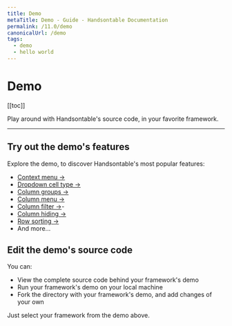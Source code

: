 ```yaml
---
title: Demo
metaTitle: Demo - Guide - Handsontable Documentation
permalink: /11.0/demo
canonicalUrl: /demo
tags:
  - demo
  - hello world
---
```


# Demo

[[toc]]

Play around with Handsontable's source code, in your favorite framework.

---

<BigExample preview="/examples/next/docs/js/demo/">
  <BigExampleSource 
  label="JavaScript"
  icon="js"
  target="/examples/next/docs/js/demo/"></BigExampleSource>
  <BigExampleSource 
  label="TypeScript"
  icon="ts"
  target="/examples/next/docs/ts/demo/"></BigExampleSource>
  <BigExampleSource 
  label="Angular"    
  icon="angular"
  target="/examples/next/docs/angular/demo/"></BigExampleSource>
  <BigExampleSource 
  label="React"
  icon="react"
  target="/examples/next/docs/react/demo/"></BigExampleSource>
  <BigExampleSource 
  label="Vue"
  icon="vue"
  target="/examples/next/docs/vue/demo/"></BigExampleSource>
</BigExample>

## Try out the demo's features

Explore the demo, to discover Handsontable's most popular features:

- [Context menu &#8594;](@/guides/accessories-and-menus/context-menu.md)
- [Dropdown cell type &#8594;](@/guides/cell-types/dropdown-cell-type.md)
- [Column groups &#8594;](@/guides/columns/column-groups.md)
- [Column menu &#8594;](@/guides/columns/column-menu.md)
- [Column filter &#8594;](@/guides/columns/column-filter.md)- 
- [Column hiding &#8594;](@/guides/columns/column-hiding.md)
- [Row sorting &#8594;](@/guides/rows/row-sorting.md)
- And more...

## Edit the demo's source code

You can:
- View the complete source code behind your framework's demo
- Run your framework's demo on your local machine
- Fork the directory with your framework's demo, and add changes of your own

Just select your framework from the demo above.